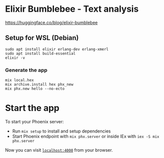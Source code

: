 # Elixir Bumblebee - Text analysis


https://huggingface.co/blog/elixir-bumblebee

## Setup for WSL (Debian)

```shell
sudo apt install elixir erlang-dev erlang-xmerl
sudo apt install build-essential
elixir -v
```

### Generate the app
```
mix local.hex
mix archive.install hex phx_new
mix phx.new hello --no-ecto
```

# Start the app
To start your Phoenix server:

  * Run `mix setup` to install and setup dependencies
  * Start Phoenix endpoint with `mix phx.server` or inside IEx with `iex -S mix phx.server`

Now you can visit [`localhost:4000`](http://localhost:4000) from your browser.

